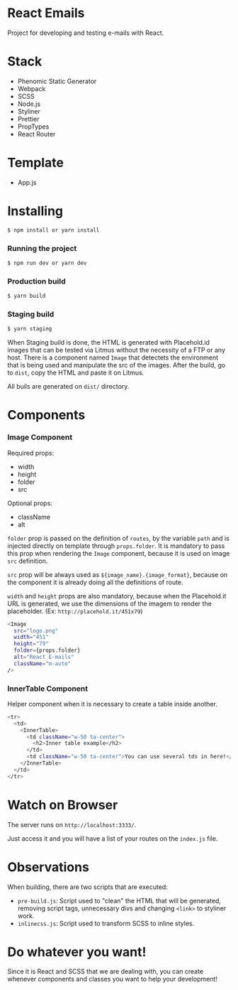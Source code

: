 # React Emails

Project for developing and testing e-mails with React.

# Stack

- Phenomic Static Generator
- Webpack
- SCSS
- Node.js
- Styliner
- Prettier
- PropTypes
- React Router

# Template

- App.js

# Installing

```sh
$ npm install or yarn install
```

### Running the project

```sh
$ npm run dev or yarn dev
```

### Production build

```sh
$ yarn build
```

### Staging build

```sh
$ yarn staging
```

When Staging build is done, the HTML is generated with Placehold.id images that can be tested via Litmus without the necessity of a FTP or any host.
There is a component named `Image` that detectets the environment that is being used and manipulate the src of the images.
After the build, go to `dist`, copy the HTML and paste it on Litmus.

All buils are generated on `dist/` directory.

# Components

### Image Component

Required props:

- width
- height
- folder
- src

Optional props:

- className
- alt

`folder` prop is passed on the definition of `routes`, by the variable `path` and is injected directly on template through `props.folder`. It is mandatory to pass this prop when rendering the `Image` component, because it is used on image `src` definition.

`src` prop will be always used as `${image_name}.{image_format}`, because on the component it is already doing all the definitions of route.

`width` and `height` props are also mandatory, because when the Placehold.it URL is generated, we use the dimensions of the imagem to render the placeholder. (Ex: `http://placehold.it/451x79`)

```sh
<Image
  src="logo.png"
  width="451"
  height="79"
  folder={props.folder}
  alt="React E-mails"
  className="m-auto"
/>
```

### InnerTable Component

Helper component when it is necessary to create a table inside another.

```sh
<tr>
  <td>
    <InnerTable>
      <td className="w-50 ta-center">
        <h2>Inner table example</h2>
      </td>
      <td className="w-50 ta-center">You can use several tds in here!</td>
    </InnerTable>
  </td>
</tr>
```

# Watch on Browser

The server runs on `http://localhost:3333/`.

Just access it and you will have a list of your routes on the `index.js` file.

# Observations

When building, there are two scripts that are executed:

- `pre-build.js`: Script used to "clean" the HTML that will be generated, removing script tags, unnecessary divs and changing `<link>` to styliner work.
- `inlinecss.js`: Script used to transform SCSS to inline styles.

# Do whatever you want!

Since it is React and SCSS that we are dealing with, you can create whenever components and classes you want to help your development!
